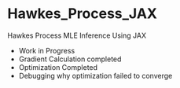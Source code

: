 # Hawkes_Process_JAX
Hawkes Process MLE Inference Using JAX
* Work in Progress
* Gradient Calculation completed 
* Optimization Completed
* Debugging why optimization failed to converge
